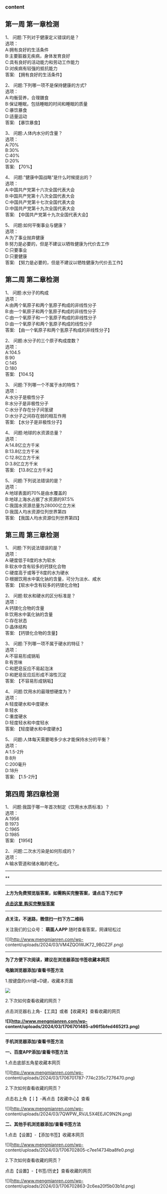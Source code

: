 ### content

## 第一周 第一章检测

1、 问题:下列对于健康定义错误的是？  
选项：  
A:拥有良好的生活条件  
B:主要脏器无疾病，身体发育良好  
C:具有良好的活动能力和劳动工作能力  
D:对疾病有较强的抵抗能力  
答案: 【拥有良好的生活条件】  

2、 问题:下列哪一项不是保持健康的方式?  
选项：  
A:均衡营养，合理膳食  
B:保证睡眠，包括睡眠的时间和睡眠的质量  
C:暴饮暴食  
D:适量运动  
答案: 【暴饮暴食】

3、 问题:人体内水分的含量？  
选项：  
A:70%  
B:30%  
C:40%  
D:20%  
答案: 【70%】

4、 问题:”健康中国战略“是什么时候提出的？  
选项：  
A:中国共产党第十六次全国代表大会  
B:中国共产党第十八次全国代表大会  
C:中国共产党第十七次全国代表大会  
D:中国共产党第十九次全国代表大会  
答案: 【中国共产党第十九次全国代表大会】

5、 问题:如何平衡事业与健康？  
选项：  
A:为了事业抛弃健康  
B:努力是必要的，但是不建议以牺牲健康为代价去工作  
C:只要事业  
D:只要健康  
答案: 【努力是必要的，但是不建议以牺牲健康为代价去工作】

## 第二周 第二章检测

1、 问题:水分子的构成  
选项：  
A:由两个氧原子和两个氢原子构成的非线性分子  
B:由一个氧原子和两个氢原子构成的非线性分子  
C:由一个氧原子和一个氢原子构成的非线性分子  
D:由一个氧原子和两个氢原子构成的线性分子  
答案: 【由一个氧原子和两个氢原子构成的非线性分子】

2、 问题:水分子的三个原子构成度数？  
选项：  
A:104.5  
B:90  
C:145  
D:180  
答案: 【104.5】

3、 问题:下列哪一个不属于水的特性？  
选项：  
A:水分子是极性分子  
B:水分子是非极性分子  
C:水分子存在分子间氢键  
D:水分子之间存在弱的相互作用  
答案: 【水分子是非极性分子】

4、 问题:地球的水资源总量？  
选项：  
A:14.8亿立方千米  
B:13.8亿立方千米  
C:12.8亿立方千米  
D:3.8亿立方千米  
答案: 【13.8亿立方千米】

5、 问题:下列说法错误的是？  
选项：  
A:地球表面的70%是由水覆盖的  
B:地球上海水占据了水资源的97.5%  
C:我国水资源总量为28000亿立方米  
D:我国人均水资源位列世界第四  
答案: 【我国人均水资源位列世界第四】

## 第三周 第三章检测

1、 问题:下列说法错误的是？  
选项：  
A:硬度低于8度的水为软水  
B:软水中含有较多的钙镁化合物  
C:硬度高于或等于8度的水为硬水  
D:根据饮用水中氯化钠的含量，可分为淡水、咸水  
答案: 【软水中含有较多的钙镁化合物】

2、 问题:软水和硬水的区分标准是？  
选项：  
A:钙镁化合物的含量  
B:饮用水中氯化钠的含量  
C:存在状态  
D:晶体结构  
答案: 【钙镁化合物的含量】

3、 问题:下列哪一项不属于硬水的特征？  
选项：  
A:不容易形成锅垢  
B:有苦味  
C:和肥皂反应不易起泡沫  
D:和肥皂反应后形成不溶性沉淀  
答案: 【不容易形成锅垢】

4、 问题:饮用水的最理想硬度为？  
选项：  
A:轻度硬水和中度硬水  
B:轻水  
C:重度硬水  
D:轻度轻水和中度轻水  
答案: 【轻度硬水和中度硬水】

5、 问题:人体每天需要喝多少水才能保持水分的平衡？  
选项：  
A:1.5-2升  
B:8升  
C:200毫升  
D:18升  
答案: 【1.5-2升】

## 第四周 第四章检测

1、 问题:我国于哪一年首次制定《饮用水水质标准》？  
选项：  
A:1956  
B:1973  
C:1965  
D:1985  
答案: 【1956】

2、 问题:二次水污染是如何形成的？  
选项：  
A:输水管道和储水箱的老化。

* * *

**

* * *

**上方为免费预览版答案，如需购买完整答案，请点击下方红字**

[**点击这里,购买完整版答案**](http://mooc.mengmianren.com/mooc/95645.html)

* * *

**点关注，不迷路，微信扫一扫下方二维码**

关注我们的公众号： **萌面人APP** 随时查看答案，网课轻松过

![](http://www.mengmianren.com/wp-
content/uploads/2024/03/VM4ZQOIWJK72_9BGZ2F.png)

* * *

**为了方便下次阅读，建议在浏览器添加书签收藏本网页**

**电脑浏览器添加/查看书签方法**

1.按键盘的ctrl键+D键，收藏本页面

![](http://www.mengmianren.com/wp-content/uploads/2024/03/AF9T_JKKHAJN.png)

2.下次如何查看收藏的网页？

点击浏览器右上角-【工具】或者【收藏夹】查看收藏的网页

**![](http://www.mengmianren.com/wp-
content/uploads/2024/03/1706701485-a96f5bfed4652f3.png)**

* * *

**手机浏览器添加/查看书签方法**

**一、百度APP添加/查看书签方法**

1.点击底部五角星收藏本网页

![](http://www.mengmianren.com/wp-
content/uploads/2024/03/1706701787-774c235c7276470.png)

2.下次如何查看收藏的网页？

点击右上角【┇】-再点击【收藏中心】查看

![](http://www.mengmianren.com/wp-
content/uploads/2024/03/7QWPW_RVJL5X4EEJIC9N2N.png)

**二、其他手机浏览器添加/查看书签方法**

1.点击【设置】-【添加书签】收藏本网页

![](http://www.mengmianren.com/wp-
content/uploads/2024/03/1706702805-c7ee14734ba8fe0.png)

2.下次如何查看收藏的网页？

点击【设置】-【书签/历史】查看收藏的网页

![](http://www.mengmianren.com/wp-
content/uploads/2024/03/1706702863-2c6ea20f5b03b1d.png)

